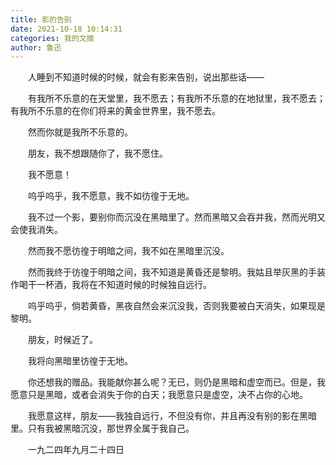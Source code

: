 ```yaml
---
title: 影的告别
date: 2021-10-18 10:14:31
categories: 我的文摘
author: 鲁迅
---
```


&emsp;&emsp;人睡到不知道时候的时候，就会有影来告别，说出那些话——

&emsp;&emsp;有我所不乐意的在天堂里，我不愿去；有我所不乐意的在地狱里，我不愿去；有我所不乐意的在你们将来的黄金世界里，我不愿去。

&emsp;&emsp;然而你就是我所不乐意的。

&emsp;&emsp;朋友，我不想跟随你了，我不愿住。
<!--more-->
&emsp;&emsp;我不愿意！

&emsp;&emsp;呜乎呜乎，我不愿意，我不如彷徨于无地。

&emsp;&emsp;我不过一个影，要别你而沉没在黑暗里了。然而黑暗又会吞并我，然而光明又会使我消失。

&emsp;&emsp;然而我不愿彷徨于明暗之间，我不如在黑暗里沉没。

&emsp;&emsp;然而我终于彷徨于明暗之间，我不知道是黄昏还是黎明。我姑且举灰黑的手装作喝干一杯酒，我将在不知道时候的时候独自远行。

&emsp;&emsp;呜乎呜乎，倘若黄昏，黑夜自然会来沉没我，否则我要被白天消失，如果现是黎明。

&emsp;&emsp;朋友，时候近了。

&emsp;&emsp;我将向黑暗里彷徨于无地。

&emsp;&emsp;你还想我的赠品。我能献你甚么呢？无已，则仍是黑暗和虚空而已。但是，我愿意只是黑暗，或者会消失于你的白天；我愿意只是虚空，决不占你的心地。

&emsp;&emsp;我愿意这样，朋友——我独自远行，不但没有你，并且再没有别的影在黑暗里。只有我被黑暗沉没，那世界全属于我自己。

&emsp;&emsp;一九二四年九月二十四日
